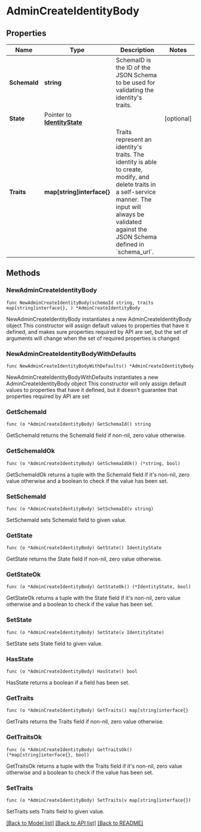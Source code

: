 # AdminCreateIdentityBody

## Properties

Name | Type | Description | Notes
------------ | ------------- | ------------- | -------------
**SchemaId** | **string** | SchemaID is the ID of the JSON Schema to be used for validating the identity&#39;s traits. | 
**State** | Pointer to [**IdentityState**](IdentityState.md) |  | [optional] 
**Traits** | **map[string]interface{}** | Traits represent an identity&#39;s traits. The identity is able to create, modify, and delete traits in a self-service manner. The input will always be validated against the JSON Schema defined in &#x60;schema_url&#x60;. | 

## Methods

### NewAdminCreateIdentityBody

`func NewAdminCreateIdentityBody(schemaId string, traits map[string]interface{}, ) *AdminCreateIdentityBody`

NewAdminCreateIdentityBody instantiates a new AdminCreateIdentityBody object
This constructor will assign default values to properties that have it defined,
and makes sure properties required by API are set, but the set of arguments
will change when the set of required properties is changed

### NewAdminCreateIdentityBodyWithDefaults

`func NewAdminCreateIdentityBodyWithDefaults() *AdminCreateIdentityBody`

NewAdminCreateIdentityBodyWithDefaults instantiates a new AdminCreateIdentityBody object
This constructor will only assign default values to properties that have it defined,
but it doesn't guarantee that properties required by API are set

### GetSchemaId

`func (o *AdminCreateIdentityBody) GetSchemaId() string`

GetSchemaId returns the SchemaId field if non-nil, zero value otherwise.

### GetSchemaIdOk

`func (o *AdminCreateIdentityBody) GetSchemaIdOk() (*string, bool)`

GetSchemaIdOk returns a tuple with the SchemaId field if it's non-nil, zero value otherwise
and a boolean to check if the value has been set.

### SetSchemaId

`func (o *AdminCreateIdentityBody) SetSchemaId(v string)`

SetSchemaId sets SchemaId field to given value.


### GetState

`func (o *AdminCreateIdentityBody) GetState() IdentityState`

GetState returns the State field if non-nil, zero value otherwise.

### GetStateOk

`func (o *AdminCreateIdentityBody) GetStateOk() (*IdentityState, bool)`

GetStateOk returns a tuple with the State field if it's non-nil, zero value otherwise
and a boolean to check if the value has been set.

### SetState

`func (o *AdminCreateIdentityBody) SetState(v IdentityState)`

SetState sets State field to given value.

### HasState

`func (o *AdminCreateIdentityBody) HasState() bool`

HasState returns a boolean if a field has been set.

### GetTraits

`func (o *AdminCreateIdentityBody) GetTraits() map[string]interface{}`

GetTraits returns the Traits field if non-nil, zero value otherwise.

### GetTraitsOk

`func (o *AdminCreateIdentityBody) GetTraitsOk() (*map[string]interface{}, bool)`

GetTraitsOk returns a tuple with the Traits field if it's non-nil, zero value otherwise
and a boolean to check if the value has been set.

### SetTraits

`func (o *AdminCreateIdentityBody) SetTraits(v map[string]interface{})`

SetTraits sets Traits field to given value.



[[Back to Model list]](../README.md#documentation-for-models) [[Back to API list]](../README.md#documentation-for-api-endpoints) [[Back to README]](../README.md)


